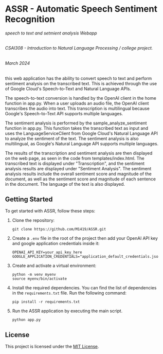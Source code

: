 # ASSR - Automatic Speech Sentiment Recognition
###### speech to text and setmient analysis Webapp
###### CSAI308 - Introduction to Natural Language Processing / college project.
###### March 2024

this web application has the ability to convert speech to text and perform sentiment analysis on the transcribed text. This is achieved through the use of Google Cloud's Speech-to-Text and Natural Language APIs.

The speech-to-text conversion is handled by the OpenAI client in the home function in app.py. When a user uploads an audio file, the OpenAI client transcribes the audio into text. This transcription is multilingual because Google's Speech-to-Text API supports multiple languages.

The sentiment analysis is performed by the sample_analyze_sentiment function in app.py. This function takes the transcribed text as input and uses the LanguageServiceClient from Google Cloud's Natural Language API to analyze the sentiment of the text. The sentiment analysis is also multilingual, as Google's Natural Language API supports multiple languages.

The results of the transcription and sentiment analysis are then displayed on the web page, as seen in the code from templates/index.html. The transcribed text is displayed under "Transcription", and the sentiment analysis results are displayed under "Sentiment Analysis". The sentiment analysis results include the overall sentiment score and magnitude of the document, as well as the sentiment score and magnitude of each sentence in the document. The language of the text is also displayed.

## Getting Started

To get started with ASSR, follow these steps:

1. Clone the repository:
    ```
    git clone https://github.com/M1419/ASSR.git
    ```

2. Create a `.env` file in the root of the project then add your OpenAI API key and google application credentials inside it:
    ```
    OPENAI_API_KEY=your_api_key_here
    GOOGLE_APPLICATION_CREDENTIALS="application_default_credentials.json"
    ```

3. Create and activate a virtual environment:
    ```
    python -m venv myenv
    source myenv/bin/activate
    ```

4. Install the required dependencies. You can find the list of dependencies in the `requirements.txt` file. Run the following command:
    ```
    pip install -r requirements.txt
    ```

5. Run the ASSR application by executing the main script.
    ```
    python app.py
    ```

## License

This project is licensed under the [MIT License](LICENSE).